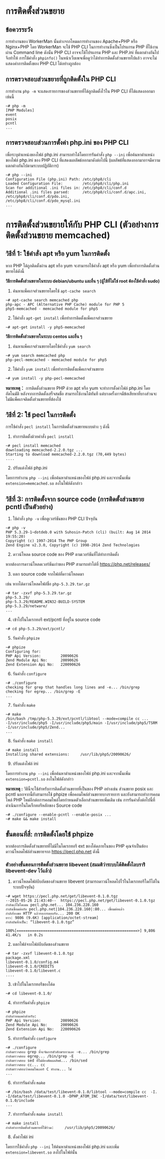 # การติดตั้งส่วนขยาย
## ข้อควรระวัง
การทำงานของ WorkerMan นั้นต่างจากโหมดการทำงานของ Apache+PHP หรือ Nginx+PHP โดย WorkerMan จะใช้ PHP CLI ในการทำงานซึ่งเป็นโปรแกรม PHP ที่ใช้งานผ่าน Command line ดังนั้น PHP CLI อาจจะใช้โปรแกรม PHP และ PHP.ini ที่แตกต่างกันไป จึงทำให้ การใช้คำสั่ง ```phpinfo()``` ในหน้าเว็บเพจเพื่อดูว่าได้ทำการติดตั้งส่วนขยายไปแล้ว อาจจะไม่แสดงค่าการติดตั้งของ PHP CLI ได้อย่างถูกต้อง

## การตรวจสอบส่วนขยายที่ถูกติดตั้งใน PHP CLI
การทำงาน ```php -m``` จะแสดงรายการของส่วนขยายที่ได้ถูกติดตั้งไว้ใน PHP CLI ที่ได้แสดงออกมาเช่นนี้
```shell
~# php -m
[PHP Modules]
event
posix
pcntl
...
```
## การตรวจสอบส่วนการตั้งค่า php.ini ของ PHP CLI
เพื่อระบุตำแหน่งของไฟล์ php.ini สามารถทำได้โดยการรันคำสั่ง ```php --ini``` เพื่อค้นหาตำแหน่งของไฟล์ php.ini ของ PHP CLI ที่แสดงผลลัพธ์ออกมาดังต่อไปนี้ (ผลลัพธ์ที่แสดงออกมาอาจมีความแตกต่างกันไปตามระบบปฏิบัติการ)
```shell
~# php --ini
Configuration File (php.ini) Path: /etc/php8/cli
Loaded Configuration File:         /etc/php8/cli/php.ini
Scan for additional .ini files in: /etc/php8/cli/conf.d
Additional .ini files parsed:      /etc/php8/cli/conf.d/apc.ini,
/etc/php8/cli/conf.d/pdo.ini,
/etc/php8/cli/conf.d/pdo_mysql.ini
...
```
# การติดตั้งส่วนขยายให้กับ PHP CLI (ตัวอย่างการติดตั้งส่วนขยาย memcached)
## วิธีที่ 1: ใช้คำสั่ง apt หรือ yum ในการติดตั้ง
หาก PHP ได้ถูกติดตั้งผ่าน apt หรือ yum จะสามารถใช้คำสั่ง apt หรือ yum เพื่อทำการติดตั้งส่วนขยายได้ดังนี้

**วิธีการติดตั้งส่วนขยายในระบบ debian/ubuntu และอื่น ๆ (ผู้ใช้ที่ไม่ใช่ root ต้องใช้คำสั่ง sudo)**
1. ค้นหาแพ็คเกจส่วนขยายโดยใช้ ```apt-cache search```
```shell
~# apt-cache search memcached php
php-apc - APC (Alternative PHP Cache) module for PHP 5
php5-memcached - memcached module for php5
```
2. ใช้คำสั่ง ```apt-get install``` เพื่อทำการติดตั้งแพ็คเกจส่วนขยาย
```shell
~# apt-get install -y php5-memcached
```
**วิธีการติดตั้งส่วนขยายในระบบ centos และอื่น ๆ**
1. ค้นหาแพ็คเกจส่วนขยายโดยใช้คำสั่ง ```yum search```
```shell
~# yum search memcached php
php-pecl-memcached - memcached module for php5
```
2. ใช้คำสั่ง ```yum install``` เพื่อทำการติดตั้งแพ็คเกจส่วนขยาย
```shell
~# yum install -y php-pecl-memcached
```
**หมายเหตุ：**
การติดตั้งส่วนขยาย PHP ด้วย apt หรือ yum จะทำการตั้งค่าไฟล์ php.ini โดยอัตโนมัติ หลังจากการติดตั้งเสร็จสมชื่อ สามารถใช้งานได้ทันที แต่บางครั้งอาจมีข้อเสียหาที่บางส่วนจะไม่มีแพ็คเกจติดตั้งส่วนขยายที่ต้องใช้

## วิธีที่ 2: ใช้ pecl ในการติดตั้ง
การใช้คำสั่ง ```pecl install``` ในการติดตั้งส่วนขยายแบบต่าง ๆ ดังนี้

1. ทำการติดตั้งด้วยคำสั่ง ```pecl install```
```shell
~# pecl install memcached
downloading memcached-2.2.0.tgz ...
Starting to download memcached-2.2.0.tgz (70,449 bytes)
....
```
2. ปรับแต่งไฟล์ php.ini

โดยการทำงาน ```php --ini``` เพื่อค้นหาตำแหน่งของไฟล์ php.ini และจากนั้นเพิ่ม ```extension=memcached.so``` ลงในไฟล์ดังกล่าว

## วิธีที่ 3: การติดตั้งจาก source code (การติดตั้งส่วนขยาย pcntl เป็นตัวอย่าง)
1. ใช้คำสั่ง ```php -v``` เพื่อดูเวอร์ชันของ PHP CLI ปัจจุบัน
```shell
~# php -v
PHP 5.3.29-1~dotdeb.0 with Suhosin-Patch (cli) (built: Aug 14 2014 19:55:20)
Copyright (c) 1997-2014 The PHP Group
Zend Engine v2.3.0, Copyright (c) 1998-2014 Zend Technologies
```
2. ดาวน์โหลด source code ของ PHP ตามเวอร์ชันที่ได้ทำการติดตั้ง

หากต้องการดาวน์โหลดเวอร์ชันเก่าของ PHP สามารถทำได้ที่ https://php.net/releases/

3. แตก source code จากไฟล์ที่ดาวน์โหลดมา

เช่น หากได้ดาวน์โหลดไฟล์ชื่อ ```php-5.3.29.tar.gz```
```shell
~# tar -zxvf php-5.3.29.tar.gz
php-5.3.29/
php-5.3.29/README.WIN32-BUILD-SYSTEM
php-5.3.29/netware/
...
```
4. เข้าไปในไดเรกทอรี ext/pcntl ที่อยู่ใน source code
```shell
~# cd php-5.3.29/ext/pcntl/
```
5. รันคำสั่ง ```phpize```
```shell
~# phpize
Configuring for:
PHP Api Version:         20090626
Zend Module Api No:      20090626
Zend Extension Api No:   220090626
```
6. รันคำสั่ง ```configure```
```shell
~# ./configure
checking for grep that handles long lines and -e... /bin/grep
checking for egrep... /bin/grep -E
...
```
7. รันคำสั่ง ```make```
```shell
~# make
/bin/bash /tmp/php-5.3.29/ext/pcntl/libtool --mode=compile cc ...
-I/usr/include/php5 -I/usr/include/php5/main -I/usr/include/php5/TSRM -I/usr/include/php5/Zend...
...
```
8. รันคำสั่ง ```make install```
```shell
~# make install
Installing shared extensions:     /usr/lib/php5/20090626/
```
9. ปรับแต่งไฟล์ ini

โดยการทำงาน ```php --ini``` เพื่อค้นหาตำแหน่งของไฟล์ php.ini และจากนั้นเพิ่ม ```extension=pcntl.so``` ลงในไฟล์ดังกล่าว

**หมายเหตุ :**
วิธีนี้จะใช้สำหรับการติดตั้งส่วนขยายที่เป็นของ PHP อย่างเช่น ส่วนขยาย posix และ pcntl นอกจากนี้ยังสามารถใช้ phpize เพื่อคอมไพล์ส่วนขยายบางรายการ และยังสามารถทำการคอมไพล์ PHP ใหม่อีกต่อการคอมไพล์โดยกำหนดตัวเลือกส่วนขยายเพิ่มเติม เช่น การรันคำสั่งต่อไปนี้ที่ดำเนินการในไดเร็กทอรีหลักของ Source code

```shell
~# ./configure --enable-pcntl --enable-posix ...
~# make && make install
```
## ขั้นตอนที่สี่: การติดตั้งโดยใช้ phpize
หากต้องการติดตั้งส่วนขยายที่ไม่มีในไดเรกทอรี ext ของโค้ดภายในของ PHP คุณจำเป็นต้องดาวน์โหลดไฟล์ส่วนขยายจาก https://pecl.php.net ดังนี้

### ตัวอย่างขั้นตอนการติดตั้งส่วนขยาย libevent (สมมติว่าระบบได้ติดตั้งไลบรารี libevent-dev ไว้แล้ว)

1. ดาวน์โหลดไฟล์บีบอัดของส่วนขยาย libevent (สามารถดาวน์โหลดไปไว้ในไดเรกทอรีใดก็ได้ในระบบปัจจุบัน)
```shell
~# wget https://pecl.php.net/get/libevent-0.1.0.tgz
--2015-05-26 21:43:40--  https://pecl.php.net/get/libevent-0.1.0.tgz
กำลังแก้ไขโดเมน pecl.php.net... 104.236.228.160
กำลังเชื่อมต่อกับ pecl.php.net|104.236.228.160|:80... เชื่อมต่อแล้ว
กำลังร้องขอ HTTP แล้วรอการตอบรับ... 200 OK
ยาว: 9806 (9.6K) [application/octet-stream]
กำลังบันทึกเป็น: “libevent-0.1.0.tgz”

100%[=======================================================>] 9,806       41.4K/s   in 0.2s
```

2. แตกไฟล์จากไฟล์บีบอัดของส่วนขยาย
```shell
~# tar -zxvf libevent-0.1.0.tgz
package.xml
libevent-0.1.0/config.m4
libevent-0.1.0/CREDITS
libevent-0.1.0/libevent.c
....
```

3. เข้าไปในไดเรกทอรีของโค้ด
```shell
~# cd libevent-0.1.0/
```

4. ทำการรันคำสั่ง ``` phpize ```
```shell
~# phpize
กำลังกำหนดค่าสำหรับ:
PHP Api Version:         20090626
Zend Module Api No:      20090626
Zend Extension Api No:   220090626
```

5. ทำการรันคำสั่ง ``` configure ```
```shell
~# ./configure
กำลังตรวจสอบ grep ที่จะจัดการตัวอักษรยาวและ -e... /bin/grep
กำลังตรวจสอบ egrep... /bin/grep -E
กำลังตรวจสอบ sed ที่ไม่ต้องตัดผลลัพธ์... /bin/sed
กำลังตรวจสอบ cc... cc
กำลังตรวจสอบว่าคอมไพเลอร์ C ทำงาน... ใช่
...
```

6. ทำการรันคำสั่ง ``` make ```
```shell
~# /bin/bash /data/test/libevent-0.1.0/libtool --mode=compile cc  -I. -I/data/test/libevent-0.1.0 -DPHP_ATOM_INC -I/data/test/libevent-0.1.0/include
...
```

7. ทำการรันคำสั่ง ``` make install ```
```shell
~# make install
กำลังทำการติดตั้งส่วนขยายที่ใช้ร่วม:     /usr/lib/php5/20090626/
```

8. ตั้งค่าไฟล์ ini

โดยการใช้คำสั่ง ```php --ini``` ให้ค้นหาตำแหน่งของไฟล์ php.ini และเพิ่ม ```extension=libevent.so``` ลงไปในไฟล์นั้น
